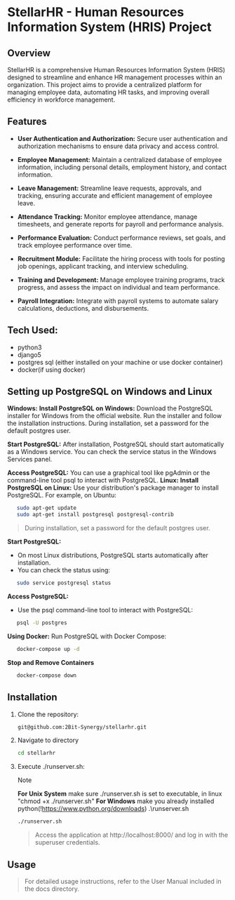# StellarHR - Human Resources Information System (HRIS) Project

## Overview

StellarHR is a comprehensive Human Resources Information System (HRIS) designed to streamline and enhance HR management processes within an organization. This project aims to provide a centralized platform for managing employee data, automating HR tasks, and improving overall efficiency in workforce management.

## Features

- **User Authentication and Authorization:** Secure user authentication and authorization mechanisms to ensure data privacy and access control.

- **Employee Management:** Maintain a centralized database of employee information, including personal details, employment history, and contact information.

- **Leave Management:** Streamline leave requests, approvals, and tracking, ensuring accurate and efficient management of employee leave.

- **Attendance Tracking:** Monitor employee attendance, manage timesheets, and generate reports for payroll and performance analysis.

- **Performance Evaluation:** Conduct performance reviews, set goals, and track employee performance over time.

- **Recruitment Module:** Facilitate the hiring process with tools for posting job openings, applicant tracking, and interview scheduling.

- **Training and Development:** Manage employee training programs, track progress, and assess the impact on individual and team performance.

- **Payroll Integration:** Integrate with payroll systems to automate salary calculations, deductions, and disbursements.

## Tech Used:
- python3
- django5
- postgres sql (either installed on your machine or use docker container)
- docker(if using docker)

## Setting up PostgreSQL on Windows and Linux
   **Windows:**
   **Install PostgreSQL on Windows:**
   Download the PostgreSQL installer for Windows from the official website.
   Run the installer and follow the installation instructions.
   During installation, set a password for the default postgres user.

   **Start PostgreSQL:**
   After installation, PostgreSQL should start automatically as a Windows service.
   You can check the service status in the Windows Services panel.

   **Access PostgreSQL:**
   You can use a graphical tool like pgAdmin or the command-line tool psql to interact with PostgreSQL.
   **Linux:**
   **Install PostgreSQL on Linux:**
   Use your distribution's package manager to install PostgreSQL. For example, on Ubuntu:
   ```bash
      sudo apt-get update
      sudo apt-get install postgresql postgresql-contrib
   ```
   > During installation, set a password for the default postgres user.

   **Start PostgreSQL:**
   - On most Linux distributions, PostgreSQL starts automatically after installation.
   - You can check the status using:
   ```bash
      sudo service postgresql status
   ```

   **Access PostgreSQL:**
   - Use the psql command-line tool to interact with PostgreSQL:
   ```bash
      psql -U postgres
   ```

   **Using Docker:**
   Run PostgreSQL with Docker Compose:
   ```bash
      docker-compose up -d
   ```
   **Stop and Remove Containers**
   ```bash
      docker-compose down
   ```

## Installation

1. Clone the repository:
   ```bash
   git@github.com:2Bit-Synergy/stellarhr.git
   ```
2. Navigate to directory
   ```bash
   cd stellarhr
   ```
3. Execute ./runserver.sh:
   > [!NOTE]
   > **For Unix System**
   > make sure ./runserver.sh is set to executable, in linux "chmod +x ./runserver.sh"
   > **For Windows**
   > make you already installed python(!https://www.python.org/downloads)
   > .\runserver.sh

   ```bash
   ./runserver.sh
   ```
   > Access the application at http://localhost:8000/ and log in with the superuser credentials.

## Usage
> For detailed usage instructions, refer to the User Manual included in the docs directory.
